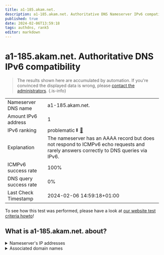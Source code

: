 ```yaml
---
title: a1-185.akam.net.
description: a1-185.akam.net. Authoritative DNS Nameserver IPv6 compatibility
published: true
date: 2024-02-06T13:59:18
tags: authdns, rank5
editor: markdown
---
```


# a1-185.akam.net. Authoritative DNS IPv6 compatibility

> The results shown here are accumulated by automation. If you're convinced the displayed data is wrong, please [contact the administrators](/howto/chat). 
{.is-info}




|   |   |
| - | - |
| Nameserver DNS name | a1-185.akam.net.
| Amount IPv6 address | 1
| IPv6 ranking | problematic :arrow_double_down: [🔗](/howto/ranking) |
| Explanation | The nameserver has an AAAA record but does not respond to ICMPv6 echo requests and rarely answers correctly to DNS queries via IPv6. |
| ICMPv6 success rate | 100%|
| DNS query success rate | 0% |
| Last Check Timestamp | 2024-02-06 14:59:18+01:00 |

To see how this test was performed, please have a look at [our website test criteria howto](/howto/testcriteria/authdns)!


## What is a1-185.akam.net. about?




<details>
<summary>Nameserver's IP addresses</summary>

2600:1401:2::b9

</details>



<details>
<summary>Associated domain names</summary>

www.walmart.com

</details>
